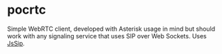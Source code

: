 # pocrtc

Simple WebRTC client, developed with Asterisk usage in mind but should work with any signaling service that uses SIP over Web Sockets.
Uses [JsSip](https://jssip.net/).
